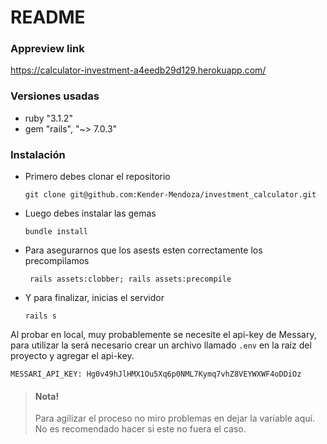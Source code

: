 # README

### Appreview link
https://calculator-investment-a4eedb29d129.herokuapp.com/

### Versiones usadas
- ruby "3.1.2"
- gem "rails", "~> 7.0.3"
  
### Instalación 
- Primero debes clonar el repositorio
  
  `git clone git@github.com:Kender-Mendoza/investment_calculator.git`
- Luego debes instalar las gemas 

  `bundle install`
- Para asegurarnos que los asests esten correctamente los precompilamos 

  ` rails assets:clobber; rails assets:precompile`
- Y para finalizar, inicias el servidor
  
  `rails s`

Al probar en local, muy probablemente se necesite el api-key de Messary, para utilizar la será necesario crear un archivo llamado `.env` en la raíz del proyecto
y agregar el api-key.

`MESSARI_API_KEY: Hg0v49hJlHMX1Ou5Xq6p0NML7Kymq7vhZ8VEYWXWF4oDDiOz`

> #### Nota!
> 
> Para agilizar el proceso no miro problemas en dejar la variable aquí. No es recomendado hacer si este no fuera el caso.
> 
